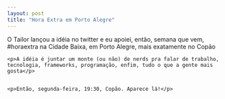 ```yaml
---
layout: post
title: "Hora Extra em Porto Alegre"
---
```

<p>O Tailor lançou a idéia no twitter e eu apoiei, então, semana que vem, #horaextra na Cidade Baixa, em Porto Alegre, mais exatamente no Copão</p>


	<p>A idéia é juntar um monte (ou não) de nerds pra falar de trabalho, tecnologia, frameworks, programação, enfim, tudo o que a gente mais gosta</p>


	<p>Então, segunda-feira, 19:30, Copão. Aparece lá!</p>
